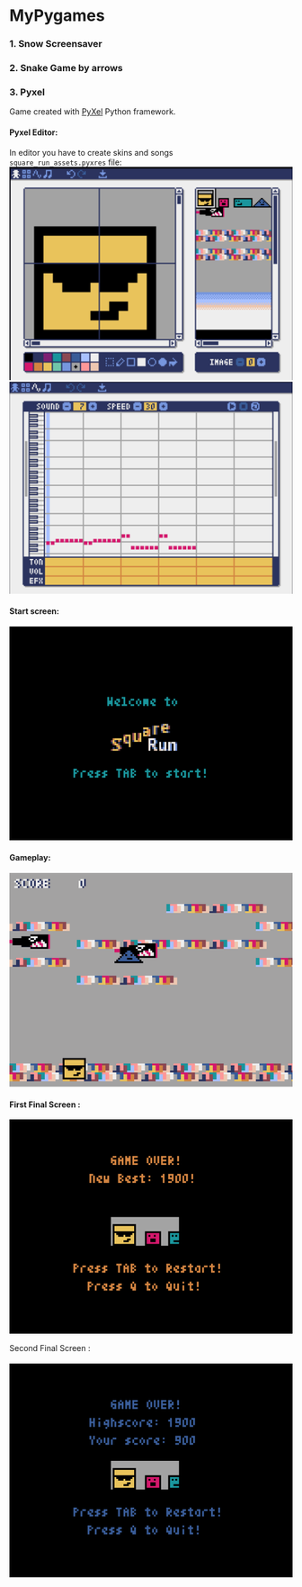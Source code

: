 # MyPygames
### 1. Snow Screensaver<br />
### 2. Snake Game by arrows<br />
### 3. Pyxel<br />
Game created with [PyXel](https://github.com/kitao/pyxel) Python framework.

#### Pyxel Editor:<br />
In  editor you have to create skins and songs<br />
`square_run_assets.pyxres` file:
![pyxel editor](PyXel/pics/pyxeleditor.png)
![pyxel editor](PyXel/pics/song_editor.png)

#### Start screen:<br />
![start_screen](PyXel/pics/start_screen.gif)

#### Gameplay:<br />
![gameplay](PyXel/pics/gameplay.gif)

#### First Final Screen :<br />
![gameplay](PyXel/pics/final1.gif)

Second Final Screen :<br />
#### ![gameplay](PyXel/pics/final2.gif)
